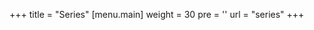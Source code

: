 +++
title = "Series"
[menu.main]
  weight = 30
  pre = '<i class="fas fa-fw fa-columns"></i>'
  url = "series"
+++
